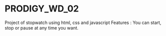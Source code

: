 # PRODIGY_WD_02
Project of stopwatch using html, css and javascript
Features : You can start, stop or pause at any time you want.
